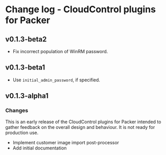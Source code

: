 # Change log - CloudControl plugins for Packer

## v0.1.3-beta2

* Fix incorrect population of WinRM password.

## v0.1.3-beta1

* Use `initial_admin_password`, if specified.

## v0.1.3-alpha1

### Changes

This is an early release of the CloudControl plugins for Packer intended to gather feedback on the overall design and behaviour.
It is not ready for production use.

* Implement customer image import post-processor
* Add initial documentation
